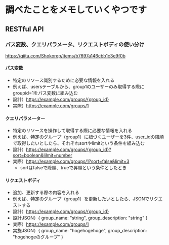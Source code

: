 # 調べたことをメモしていくやつです

## RESTful API

### パス変数、クエリパラメータ、リクエストボディの使い分け

https://qiita.com/Shokorep/items/b7697a146cbb1c3e9f0b

#### パス変数

* 特定のリソース識別するために必要な情報を入れる
* 例えば、usersテーブルから、group1のユーザーのみ取得する際にgroupid=1をパス変数に組み込む
* 設計）https://example.com/groups/{group_id}
* 実際）https://example.com/groups/1

#### クエリパラメーター

* 特定のリソースを操作して取得する際に必要な情報を入れる
* 例えば、特定のグループ（group1）に紐づくユーザーを3件、user_idの降順で取得したいとしたら、それぞれsortやlimitという条件を組み込む
* 設計）https://example.com/groups/{group_id}?sort=boolean&lilmit=number
* 実際）https://example.com/groups/1?sort=false&limit=3
    * sortはfalseで降順、trueで昇順という条件としたとき

#### リクエストボディ

* 追加、更新する際の内容を入れる
* 例えば、特定のグループ（group1）を更新したいとしたら、JSONでリクエストする
* 設計）https://example.com/groups/{group_id}
* 設計JSON）{ group_name: "string", group_description: "string" }
* 実際）https://example.com/groups/1
* 実施JSON）{ group_name: "hogehogehoge", group_description: "hogehogeのグループ" }


